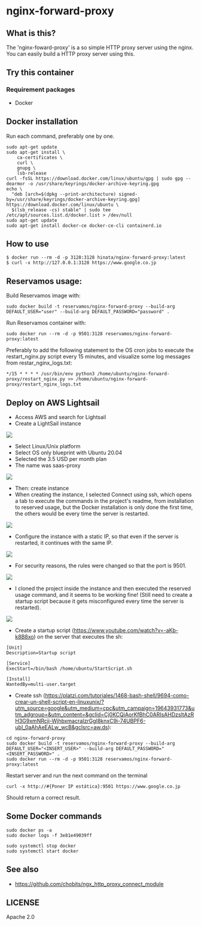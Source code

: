 # nginx-forward-proxy

## What is this?

The 'nginx-foward-proxy' is a so simple HTTP proxy server using the nginx.
You can easily build a HTTP proxy server using this.

## Try this container

### Requirement packages

- Docker

## Docker installation

Run each command, preferably one by one.

```
sudo apt-get update
sudo apt-get install \
    ca-certificates \
    curl \
    gnupg \
    lsb-release
curl -fsSL https://download.docker.com/linux/ubuntu/gpg | sudo gpg --dearmor -o /usr/share/keyrings/docker-archive-keyring.gpg
echo \
  "deb [arch=$(dpkg --print-architecture) signed-by=/usr/share/keyrings/docker-archive-keyring.gpg] https://download.docker.com/linux/ubuntu \
  $(lsb_release -cs) stable" | sudo tee /etc/apt/sources.list.d/docker.list > /dev/null
sudo apt-get update
sudo apt-get install docker-ce docker-ce-cli containerd.io
```

## How to use

```
$ docker run --rm -d -p 3128:3128 hinata/nginx-forward-proxy:latest
$ curl -x http://127.0.0.1:3128 https://www.google.co.jp
```

## Reservamos usage:

Build Reservamos image with:

```
sudo docker build -t reservamos/nginx-forward-proxy --build-arg DEFAULT_USER="user" --build-arg DEFAULT_PASSWORD="password" .
```

Run Reservamos container with:

```
sudo docker run --rm -d -p 9501:3128 reservamos/nginx-forward-proxy:latest
```

Preferably to add the following statement to the OS cron jobs to execute the restart_nginx.py script every 15 minutes, and visualize some log messages from restar_nginx_logs.txt:

```
*/15 * * * * /usr/bin/env python3 /home/ubuntu/nginx-forward-proxy/restart_nginx.py >> /home/ubuntu/nginx-forward-proxy/restart_nginx_logs.txt
```

## Deploy on AWS Lightsail

- Access AWS and search for Lightsail
- Create a LightSail instance

<img src="https://user-images.githubusercontent.com/99829334/220213067-9d20b112-98af-4b23-87c8-8a7e1af010bb.png">

- Select Linux/Unix platform
- Select OS only blueprint with Ubuntu 20.04
- Selected the 3.5 USD per month plan
- The name was saas-proxy

<img src="https://user-images.githubusercontent.com/99829334/220213101-1e97e057-e8b5-4a8f-836c-620e85761b3b.png">

- Then: create instance
- When creating the instance, I selected Connect using ssh, which opens a tab to execute the commands in the project's readme, from installation to reserved usage, but the Docker installation is only done the first time, the others would be every time the server is restarted.

<img src="https://user-images.githubusercontent.com/99829334/220212818-30ec6218-e725-46ae-9acd-de27105a84ea.png">

- Configure the instance with a static IP, so that even if the server is restarted, it continues with the same IP.

<img src="https://user-images.githubusercontent.com/99829334/220213160-34670b14-034b-4212-ba69-e54e159d6104.png">

- For security reasons, the rules were changed so that the port is 9501.

<img src="https://user-images.githubusercontent.com/99829334/220214007-4df152f8-021d-4a68-acf5-0be65ba37158.png">

- I cloned the project inside the instance and then executed the reserved usage command, and it seems to be working fine! (Still need to create a startup script because it gets misconfigured every time the server is restarted).

<img src="https://user-images.githubusercontent.com/99829334/220213257-d67e1bf2-7c5e-4a15-b1ef-543758555aae.png">

- Create a startup script (https://www.youtube.com/watch?v=-aKb-k8B8xo) on the server that executes the sh:

```
[Unit]
Description=Startup script

[Service]
ExecStart=/bin/bash /home/ubuntu/StartScript.sh

[Install]
WantedBy=multi-user.target
```

- Create ssh (https://platzi.com/tutoriales/1468-bash-shell/9694-como-crear-un-shell-script-en-linuxunix/?utm_source=google&utm_medium=cpc&utm_campaign=19643931773&utm_adgroup=&utm_content=&gclid=Cj0KCQiAorKfBhC0ARIsAHDzsltAzRH3G9xmNRcji-WjhbxmacraIzrGgI8knxC9i-74UBPF6-ubI_0aAhAeEALw_wcB&gclsrc=aw.ds):

```
cd nginx-forward-proxy
sudo docker build -t reservamos/nginx-forward-proxy --build-arg DEFAULT_USER="<INSERT_USER>" --build-arg DEFAULT_PASSWORD="<INSERT_PASSWORD>" .
sudo docker run --rm -d -p 9501:3128 reservamos/nginx-forward-proxy:latest
```

Restart server and run the next command on the terminal

```
curl -x http://#{Poner IP estática}:9501 https://www.google.co.jp
```

Should return a correct result.

## Some Docker commands

```
sudo docker ps -a
sudo docker logs -f 3e81e49039ff

sudo systemctl stop docker
sudo systemctl start docker
```

## See also

- https://github.com/chobits/ngx_http_proxy_connect_module

## LICENSE

Apache 2.0
